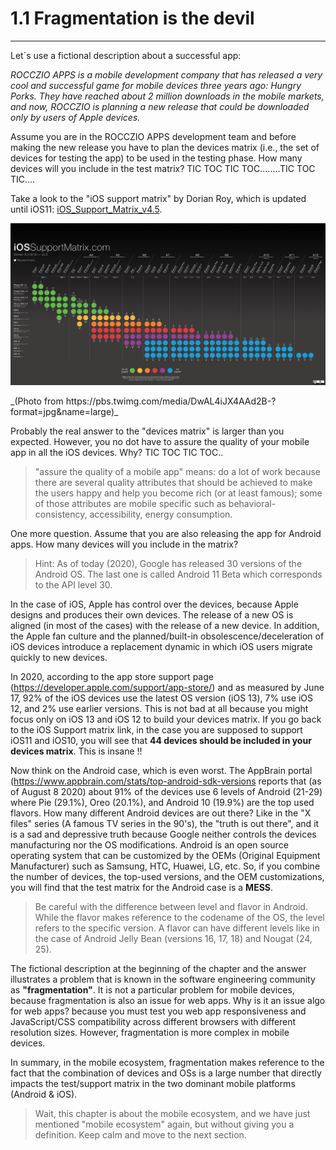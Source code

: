 # 1.1 Fragmentation is the devil

---
Let´s use a fictional description about a successful app:

_ROCCZIO APPS is a mobile development company that has released a very cool and successful game for mobile devices three years ago: Hungry Porks. They have reached about 2 million downloads in the mobile markets, and now, ROCCZIO is planning a new release that could be downloaded only by users of Apple devices._

Assume you are in the ROCCZIO APPS development team and before making the new release you have to plan the devices matrix (i.e., the set of devices for testing the app) to be used in the testing phase. How many devices will you include in the test matrix? TIC TOC TIC TOC........TIC TOC TIC....

Take a look to the "iOS support matrix" by Dorian Roy, which is updated until iOS11: [iOS_Support_Matrix_v4.5](https://pbs.twimg.com/media/DwAL4iJX4AAd2B-?format=jpg&name=large).

<p align="center">
<img width="600" src="../assets/iossupportmatrix.png"/>
</p>
_(Photo from https://pbs.twimg.com/media/DwAL4iJX4AAd2B-?format=jpg&name=large)_



Probably the real answer to the "devices matrix" is larger than you expected. However, you no dot have to assure the quality of your mobile app in all the iOS devices. Why? TIC TOC TIC TOC..

> "assure the quality of a mobile app" means: do a lot of work because there are several quality attributes that should be achieved to make the users happy and help you become rich (or at least famous); some of those attributes are mobile specific such as behavioral-consistency, accessibility, energy consumption.

One more question. Assume that you are also releasing the app for Android apps. How many devices will you include in the matrix?
> Hint: As of today (2020), Google has released 30 versions of the Android OS. The last one is called Android 11 Beta  which corresponds to the API level 30.

In the case of iOS, Apple has control over the devices, because Apple designs and produces their own devices. The release of a new OS is aligned (in most of the cases) with the release of a new device. In addition, the Apple fan culture and the planned/built-in obsolescence/deceleration of iOS devices introduce a replacement dynamic in which iOS users migrate quickly to new devices.

In 2020, according to the app store support page (https://developer.apple.com/support/app-store/) and as measured by June 17, 92% of the iOS devices use the latest OS version (iOS 13), 7% use iOS 12, and 2% use earlier versions. This is not bad at all because you might focus only on iOS 13 and iOS 12 to build your devices matrix. If you go back to the iOS Support matrix link, in the case you are supposed to support iOS11 and iOS10, you will see that **44 devices should be included in your devices matrix**. This is insane !!

Now think on the Android case, which is even worst. The AppBrain portal (https://www.appbrain.com/stats/top-android-sdk-versions reports that (as of August 8 2020) about 91% of the devices use 6 levels of Android (21-29) where Pie (29.1%), Oreo (20.1%), and Android 10 (19.9%) are the top used flavors. How many different Android devices are out there? Like in the "X files" series (A famous TV series in the 90's), the "truth is out there", and it is a sad and depressive truth because Google neither controls the devices manufacturing nor the OS modifications. Android is an open source operating system that can be customized by the OEMs (Original Equipment Manufacturer) such as Samsung, HTC, Huawei, LG, etc. So, if you combine the number of devices, the top-used versions, and the OEM customizations, you will find that the test matrix for the Android case is a **MESS**.

> Be careful with the difference between level and flavor in Android. While the flavor makes reference to the codename of the OS, the level refers to the specific version. A flavor can have different levels like in the case of Android Jelly Bean (versions 16, 17, 18) and Nougat (24, 25).

The fictional description at the beginning of the chapter and the answer illustrates a problem that is known in the software engineering community as **"fragmentation"**. It is not a particular problem for mobile devices, because fragmentation is also an issue for web apps. Why is it an issue algo for web apps? because you must test you web app responsiveness and JavaScript/CSS compatibility across different browsers with different resolution sizes. However, fragmentation is more complex in mobile devices.

In summary, in the mobile ecosystem, fragmentation makes reference to the fact that the combination of devices and OSs is a large number that directly impacts the test/support matrix in the two dominant mobile platforms (Android & iOS).

>Wait, this chapter is about the mobile ecosystem, and we have just mentioned "mobile ecosystem" again, but without giving you a definition. Keep calm and move to the next section.
